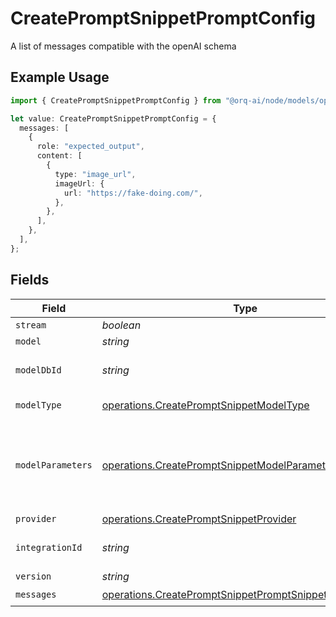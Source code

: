 # CreatePromptSnippetPromptConfig

A list of messages compatible with the openAI schema

## Example Usage

```typescript
import { CreatePromptSnippetPromptConfig } from "@orq-ai/node/models/operations";

let value: CreatePromptSnippetPromptConfig = {
  messages: [
    {
      role: "expected_output",
      content: [
        {
          type: "image_url",
          imageUrl: {
            url: "https://fake-doing.com/",
          },
        },
      ],
    },
  ],
};
```

## Fields

| Field                                                                                                                          | Type                                                                                                                           | Required                                                                                                                       | Description                                                                                                                    |
| ------------------------------------------------------------------------------------------------------------------------------ | ------------------------------------------------------------------------------------------------------------------------------ | ------------------------------------------------------------------------------------------------------------------------------ | ------------------------------------------------------------------------------------------------------------------------------ |
| `stream`                                                                                                                       | *boolean*                                                                                                                      | :heavy_minus_sign:                                                                                                             | N/A                                                                                                                            |
| `model`                                                                                                                        | *string*                                                                                                                       | :heavy_minus_sign:                                                                                                             | N/A                                                                                                                            |
| `modelDbId`                                                                                                                    | *string*                                                                                                                       | :heavy_minus_sign:                                                                                                             | The id of the resource                                                                                                         |
| `modelType`                                                                                                                    | [operations.CreatePromptSnippetModelType](../../models/operations/createpromptsnippetmodeltype.md)                             | :heavy_minus_sign:                                                                                                             | The type of the model                                                                                                          |
| `modelParameters`                                                                                                              | [operations.CreatePromptSnippetModelParameters](../../models/operations/createpromptsnippetmodelparameters.md)                 | :heavy_minus_sign:                                                                                                             | Model Parameters: Not all parameters apply to every model                                                                      |
| `provider`                                                                                                                     | [operations.CreatePromptSnippetProvider](../../models/operations/createpromptsnippetprovider.md)                               | :heavy_minus_sign:                                                                                                             | N/A                                                                                                                            |
| `integrationId`                                                                                                                | *string*                                                                                                                       | :heavy_minus_sign:                                                                                                             | The id of the resource                                                                                                         |
| `version`                                                                                                                      | *string*                                                                                                                       | :heavy_minus_sign:                                                                                                             | N/A                                                                                                                            |
| `messages`                                                                                                                     | [operations.CreatePromptSnippetPromptSnippetsMessages](../../models/operations/createpromptsnippetpromptsnippetsmessages.md)[] | :heavy_check_mark:                                                                                                             | N/A                                                                                                                            |
